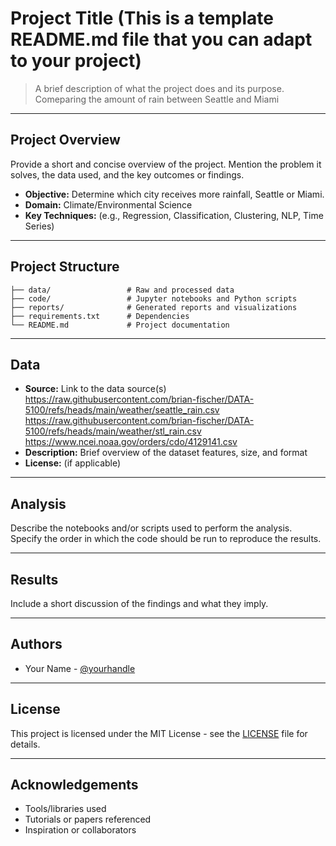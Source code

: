 # Project Title (This is a template README.md file that you can adapt to your project)

> A brief description of what the project does and its purpose.
Comeparing the amount of rain between Seattle and Miami
---

## Project Overview

Provide a short and concise overview of the project. Mention the problem it solves, the data used, and the key outcomes or findings.

- **Objective:** Determine which city receives more rainfall, Seattle or Miami.
- **Domain:** Climate/Environmental Science
- **Key Techniques:** (e.g., Regression, Classification, Clustering, NLP, Time Series)

---

## Project Structure

```
├── data/                 # Raw and processed data
├── code/                 # Jupyter notebooks and Python scripts
├── reports/              # Generated reports and visualizations
├── requirements.txt      # Dependencies
└── README.md             # Project documentation
```

---

## Data

- **Source:** Link to the data source(s)
https://raw.githubusercontent.com/brian-fischer/DATA-5100/refs/heads/main/weather/seattle_rain.csv
https://raw.githubusercontent.com/brian-fischer/DATA-5100/refs/heads/main/weather/stl_rain.csv
https://www.ncei.noaa.gov/orders/cdo/4129141.csv
- **Description:** Brief overview of the dataset features, size, and format
- **License:** (if applicable)

---

## Analysis

Describe the notebooks and/or scripts used to perform the analysis. Specify the order in which the code should be run to reproduce the results.

---

## Results

Include a short discussion of the findings and what they imply.

---

## Authors

- Your Name - [@yourhandle](https://github.com/yourhandle)

---

## License

This project is licensed under the MIT License - see the [LICENSE](LICENSE) file for details.

---

## Acknowledgements

- Tools/libraries used
- Tutorials or papers referenced
- Inspiration or collaborators
